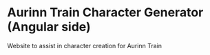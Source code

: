 # Aurinn Train Character Generator (Angular side)
Website to assist in character creation for Aurinn Train
